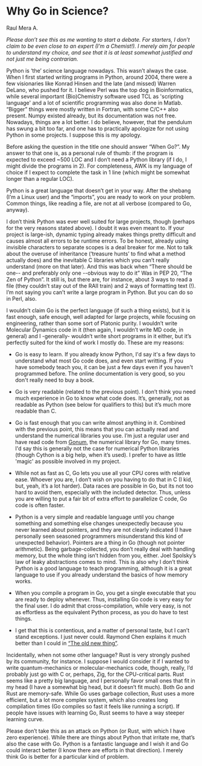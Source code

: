 # Why Go in Science?

Raul Mera A.


_Please don’t see this as me wanting to start a debate. For starters, I don’t claim to be even close to an expert (I’m a Chemist!). I merely aim for people to understand my choice, and see that it is at least somewhat justified and not just me being contrarian._


Python is ‘the’ science language nowadays. This wasn’t always the case. When I first started writing programs in Python, around 2004, there were a few visionaries like Konrad Hinsen and the late (and missed) Warren DeLano, who pushed for it. I believe Perl was the top dog in Bioinformatics, while several important (Bio)Chemistry software used TCL as 'scripting language' and a lot of scientific programming was also done in Matlab. “Bigger” things were mostly written in Fortran, with some C/C++ also present. Numpy existed already, but its documentation was not free. Nowadays, things are a lot better. I do believe, however, that the pendulum has swung a bit too far, and one has to practically apologize for not using Python in some projects. I suppose this is my apology.

Before asking the question in the title one should answer “When Go?”. My answer to that one is, as a personal rule of thumb: if the program is expected to exceed ~500 LOC and I don’t need a Python library (if I do, I might divide the programs in 2). For completeness, AWK is my language of choice if I expect to complete the task in 1 line (which might be somewhat longer than a regular LOC).

Python is a great language that doesn’t get in your way. After the shebang (I’m a Linux user) and the “imports”, you are ready to work on your problem. Common things, like reading a file, are not at all verbose (compared to Go, anyway).   

I don’t think Python was ever well suited for large projects, though (perhaps for the very reasons stated above). I doubt it was even meant to. If your project is large-ish, dynamic typing already makes things pretty difficult and causes almost all errors to be runtime errors. To be honest, already using invisible characters to separate scopes is a deal breaker for me. Not to talk about the overuse of inheritance (‘treasure hunts’ to find what a method actually does) and the inevitable C libraries which you can’t really understand (more on that later). And this was back when “There should be one-- and preferably only one --obvious way to do it” Was in PEP 20, “The Zen of Python”. It still is, but there are, for instance, about 3 ways to read a file (they couldn’t stay out of the RAII train) and 2 ways of formatting text (!). I’m not saying you can’t write a large program in Python. But you can do so in Perl, also. 

I wouldn’t claim Go is the perfect language (if such a thing exists), but it is fast enough, safe enough, well adapted for large projects, while focusing on engineering, rather than some sort of Platonic purity. I wouldn’t write Molecular Dynamics code in it (then again, I wouldn’t write MD code, in general) and I -generally- wouldn’t write short programs in it either, but it’s perfectly suited for the kind of work I mostly do. These are my reasons:

* Go is easy to learn. If you already know Python, I'd say it's a few days to understand what most Go code does, and even start writting. If you have somebody teach you, it can be just a few days even if you haven't programmed before. The online documentation is very good, so you don't really need to buy a book.

* Go is very readable (related to the previous point). I don’t think you need much experience in Go to know what code does. It’s, generally, not as readable as Python (see below for qualifiers to this) but it’s much more readable than C.

* Go is fast enough that you can write almost anything in it. Combined with the previous point, this means that you can actually read and understand the numerical libraries you use. I’m just a regular user and have read code from [Gonum](https://gonum.org), the numerical library for Go, many times. I'd say this is generally not the case for numerical Python libraries (though Cython is a big help, when it’s used). I prefer to have as little 'magic' as possible involved in my project.

* While not as fast as C, Go lets you use all your CPU cores with relative ease. Whoever you are, I don’t wish on you having to do that in C (I kid, but, yeah, it’s a lot harder). Data races are possible in Go, but its not too hard to avoid them, especially with the included detector. Thus, unless you are willing to put a fair bit of extra effort to parallelize C code, Go code is often faster.

* Python is a very simple and readable language until you change something and something else changes unexpectedly because you never learned about pointers, and they are not clearly indicated (I have personally seen seasoned programmers misunderstand this kind of unexpected behavior). Pointers are a thing in Go (though not pointer arithmetic). Being garbage-collected, you don’t really deal with handling memory, but the whole thing isn’t hidden from you, either. Joel Spolsky’s law of leaky abstractions comes to mind. This is also why I don’t think Python is a good language to teach programming, although it is a great language to use if you already understand the basics of how memory works.

* When you compile a program in Go, you get a single executable that you are ready to deploy whenever. Thus, installing Go code is very easy for the final user. I do admit that cross-compilation, while very easy, is not as effortless as the equivalent Python process, as you do have to test things.

* I get that this is contentious, and a matter of personal taste, but I can’t stand exceptions. I just never could. Raymond Chen explains it much better than I could in [“The old new thing”](https://devblogs.microsoft.com/oldnewthing/20050114-00/?p=36693).

Incidentally, when not some other language? Rust is very strongly pushed by its community, for instance. I suppose I would consider it if I wanted to write quantum-mechanics or molecular-mechanics code, though, really, I’d probably just go with C or, perhaps, Zig, for the CPU-critical parts. Rust seems like a pretty big language, and I personally favor small ones that fit in my head (I have a somewhat big head, but it doesn’t fit much). Both Go and Rust are memory-safe. While Go uses garbage collection, Rust uses a more efficient, but a lot more complex system, which also creates long compilation times (Go compiles so fast it feels like running a script). If people have issues with learning Go, Rust seems to have a way steeper learning curve. 

Please don’t take this as an attack on Python (or Rust, with which I have zero experience). While there are things about Python that irritate me, that’s also the case with Go. Python is a fantastic language and I wish it and Go could interact better (I know there are efforts in that direction). I merely think Go is better for a particular kind of problem.



